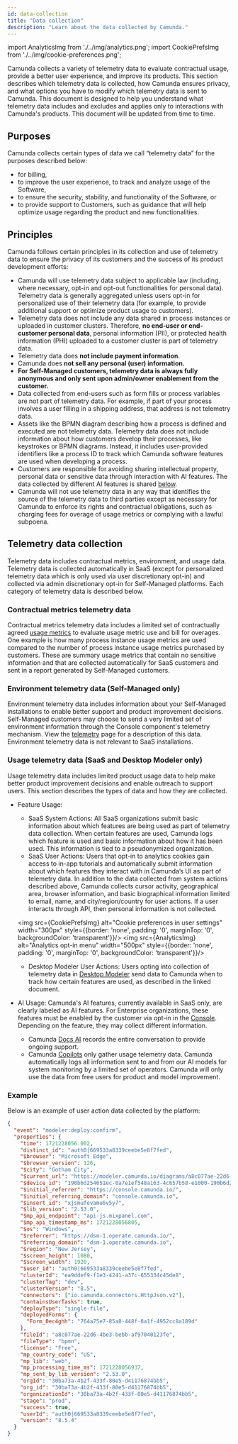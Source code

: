 ```yaml
---
id: data-collection
title: "Data collection"
description: "Learn about the data collected by Camunda."
---
```


import AnalyticsImg from './../img/analytics.png';
import CookiePrefsImg from './../img/cookie-preferences.png';

Camunda collects a variety of telemetry data to evaluate contractual usage, provide a better user experience, and improve its products. This section describes which telemetry data is collected, how Camunda ensures privacy, and what options you have to modify which telemetry data is sent to Camunda. This document is designed to help you understand what telemetry data includes and excludes and applies only to interactions with Camunda's products. This document will be updated from time to time.

## Purposes

Camunda collects certain types of data we call “telemetry data” for the purposes described below:

- for billing,
- to improve the user experience, to track and analyze usage of the Software,
- to ensure the security, stability, and functionality of the Software, or
- to provide support to Customers, such as guidance that will help optimize usage regarding the product and new functionalities.

## Principles

Camunda follows certain principles in its collection and use of telemetry data to ensure the privacy of its customers and the success of its product development efforts:

- Camunda will use telemetry data subject to applicable law (including, where necessary, opt-in and opt-out functionalities for personal data).
  Telemetry data is generally aggregated unless users opt-in for personalized use of their telemetry data (for example, to provide additional support or optimize product usage to customers).
- Telemetry data does not include any data shared in process instances or uploaded in customer clusters. Therefore, **no end-user or end-customer personal data**, personal information (PII), or protected health information (PHI) uploaded to a customer cluster is part of telemetry data.
- Telemetry data does **not include payment information**.
- Camunda does **not sell any personal (user) information.**
- **For Self-Managed customers, telemetry data is always fully anonymous and only sent upon admin/owner enablement from the customer.**
- Data collected from end-users such as form fills or process variables are not part of telemetry data. For example, if part of your process involves a user filling in a shipping address, that address is not telemetry data.
- Assets like the BPMN diagram describing how a process is defined and executed are not telemetry data. Telemetry data does not include information about how customers develop their processes, like keystrokes or BPMN diagrams. Instead, it includes user-provided identifiers like a process ID to track which Camunda software features are used when developing a process.
- Customers are responsible for avoiding sharing intellectual property, personal data or sensitive data through interaction with AI features. The data collected by different AI features is shared [below](#usage-telemetry-data-saas-and-desktop-modeler-only).
- Camunda will not use telemetry data in any way that identifies the source of the telemetry data to third parties except as necessary for Camunda to enforce its rights and contractual obligations, such as charging fees for overage of usage metrics or complying with a lawful subpoena.

## Telemetry data collection

Telemetry data includes contractual metrics, environment, and usage data. Telemetry data is collected automatically in SaaS (except for personalized telemetry data which is only used via user discretionary opt-in) and collected via admin discretionary opt-in for Self-Managed platforms. Each category of telemetry data is described below.

### Contractual metrics telemetry data

Contractual metrics telemetry data includes a limited set of contractually agreed [usage metrics](/reference/data-collection/usage-metrics.md) to evaluate usage metric use and bill for overages. One example is how many process instance usage metrics are used compared to the number of process instance usage metrics purchased by customers. These are summary usage metrics that contain no sensitive information and that are collected automatically for SaaS customers and sent in a report generated by Self-Managed customers.

### Environment telemetry data (Self-Managed only)

Environment telemetry data includes information about your Self-Managed installations to enable better support and product improvement decisions. Self-Managed customers may choose to send a very limited set of environment information through the Console component's telemetry mechanism. View the [telemetry](/self-managed/console-deployment/telemetry.md) page for a description of this data. Environment telemetry data is not relevant to SaaS installations.

### Usage telemetry data (SaaS and Desktop Modeler only)

Usage telemetry data includes limited product usage data to help make better product improvement decisions and enable outreach to support users. This section describes the types of data and how they are collected.

- Feature Usage:

  - SaaS System Actions: All SaaS organizations submit basic information about which features are being used as part of telemetry data collection. When certain features are used, Camunda logs which feature is used and basic information about how it has been used. This information is tied to a pseudonymized organization.
  - SaaS User Actions: Users that opt-in to analytics cookies gain access to in-app tutorials and automatically submit information about which features they interact with in Camunda’s UI as part of telemetry data. In addition to the data collected from system actions described above, Camunda collects cursor activity, geographical area, browser information, and basic biographical information limited to email, name, and city/region/country for user actions. If a user interacts through API, then personal information is not collected.

  <img src={CookiePrefsImg} alt="Cookie preferences in user settings" width="300px" style={{border: 'none', padding: '0', marginTop: '0', backgroundColor: 'transparent'}}/>
  <img src={AnalyticsImg} alt="Analytics opt-in menu" width="500px" style={{border: 'none', padding: '0', marginTop: '0', backgroundColor: 'transparent'}}/>

  - Desktop Modeler User Actions: Users opting into collection of telemetry data in [Desktop Modeler](/components/modeler/desktop-modeler/telemetry/telemetry.md) send data to Camunda when to track how certain features are used, as described in the linked document.

- AI Usage: Camunda's AI features, currently available in SaaS only, are clearly labeled as AI features. For Enterprise organizations, these features must be enabled by the customer via opt-in in the [Console](/components/console/manage-organization/enable-alpha-features.md#enable-ai-powered-features). Depending on the feature, they may collect different information.
  - Camunda [Docs AI](/components/modeler/web-modeler/advanced-modeling/camunda-docs-ai.md) records the entire conversation to provide ongoing support.
  - Camunda [Copilots](/components/early-access/alpha/bpmn-copilot/bpmn-copilot.md) only gather usage telemetry data. Camunda automatically logs all information sent to and from our AI models for system monitoring by a limited set of operators. Camunda will only use the data from free users for product and model improvement.

### Example

Below is an example of user action data collected by the platform:

```json
{
  "event": "modeler:deploy:confirm",
  "properties": {
    "time": 1721228056.002,
    "distinct_id": "auth0|669533a8339ceebe5e8f7fed",
    "$browser": "Microsoft Edge",
    "$browser_version": 126,
    "$city": "Gotham City",
    "$current_url": "https://modeler.camunda.io/diagrams/a8c077ae-22d6-4be3-bebb-a847f40376fe--batsymbol-activate?v=736,217,1",
    "$device_id": "190b6d254651ec-0a7e1ef548a163-4c657b58-e1000-190b6d2518f1ec",
    "$initial_referrer": "https://console.camunda.io/",
    "$initial_referring_domain": "console.camunda.io",
    "$insert_id": "xjsmufevamu6v5y7",
    "$lib_version": "2.53.0",
    "$mp_api_endpoint": "api-js.mixpanel.com",
    "$mp_api_timestamp_ms": 1721228056805,
    "$os": "Windows",
    "$referrer": "https://dsm-1.operate.camunda.io/",
    "$referring_domain": "dsm-1.operate.camunda.io",
    "$region": "New Jersey",
    "$screen_height": 1080,
    "$screen_width": 1920,
    "$user_id": "auth0|669533a8339ceebe5e8f7fed",
    "clusterId": "ea9ddef9-f1e3-4241-a37c-655334c45de8",
    "clusterTag": "dev",
    "clusterVersion": "8.5",
    "connectors": ["io.camunda.connectors.HttpJson.v2"],
    "containsUserTasks": true,
    "deployType": "single-file",
    "deployedForms": {
      "Form_0ec4ghh": "764a75e7-85a8-448f-8a1f-4952cc8a189d"
    },
    "fileId": "a8c077ae-22d6-4be3-bebb-af97040123fe",
    "fileType": "bpmn",
    "license": "Free",
    "mp_country_code": "US",
    "mp_lib": "web",
    "mp_processing_time_ms": 1721228056937,
    "mp_sent_by_lib_version": "2.53.0",
    "orgId": "30ba73a-4b2f-433f-80e5-d41176874bb5",
    "org_id": "30ba73a-4b2f-433f-80e5-d41176874bb5",
    "organizationId": "30ba73a-4b2f-433f-80e5-d41176874bb5",
    "stage": "prod",
    "success": true,
    "userId": "auth0|669533a8339ceebe5e8f7fed",
    "version": "8.5.4"
  }
}
```
